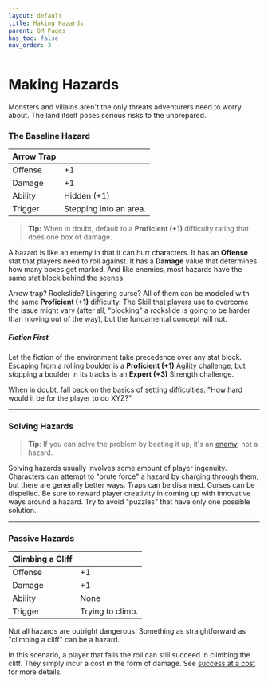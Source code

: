 ```yaml
---
layout: default
title: Making Hazards
parent: GM Pages
has_toc: false
nav_order: 3
---
```


# Making Hazards

Monsters and villains aren't the only threats adventurers need to worry about. The land itself poses serious risks to the unprepared.

### The Baseline Hazard

| Arrow Trap |                        |
| ---------- | ---------------------- |
| Offense    | +1                     |
| Damage     | +1                     |
| Ability    | Hidden (+1)            |
| Trigger    | Stepping into an area. |

> **Tip:** When in doubt, default to a **Proficient (+1)** difficulty rating that does one box of damage.

A hazard is like an enemy in that it can hurt characters. It has an **Offense** stat that players need to roll against. It has a **Damage** value that determines how many boxes get marked. And like enemies, most hazards have the same stat block behind the scenes.

Arrow trap? Rockslide? Lingering curse? All of them can be modeled with the same **Proficient (+1)** difficulty. The Skill that players use to overcome the issue might vary (after all, "blocking" a rockslide is going to be harder than moving out of the way), but the fundamental concept will not.

##### Fiction First

Let the fiction of the environment take precedence over any stat block. Escaping from a rolling boulder is a **Proficient (+1)** Agility challenge, but stopping a boulder in its tracks is an **Expert (+3)** Strength challenge.

When in doubt, fall back on the basics of [setting difficulties](setting_difficulty_levels.html). "How hard would it be for the player to do XYZ?"

---

### Solving Hazards

> **Tip**: If you can solve the problem by beating it up, it's an [enemy](making_enemies/index.html), not a hazard.

Solving hazards usually involves some amount of player ingenuity. Characters can attempt to "brute force" a hazard by charging through them, but there are generally better ways. Traps can be disarmed. Curses can be dispelled. Be sure to reward player creativity in coming up with innovative ways around a hazard. Try to avoid "puzzles" that have only one possible solution.

---

### Passive Hazards

| Climbing a Cliff |                  |
| ---------------- | ---------------- |
| Offense          | +1               |
| Damage           | +1               |
| Ability          | None             |
| Trigger          | Trying to climb. |

Not all hazards are outright dangerous. Something as straightforward as "climbing a cliff" can be a hazard.

In this scenario, a player that fails the roll can still succeed in climbing the cliff. They simply incur a cost in the form of damage. See [success at a cost](setting_difficulty_levels.html#advanced-approaches) for more details.

